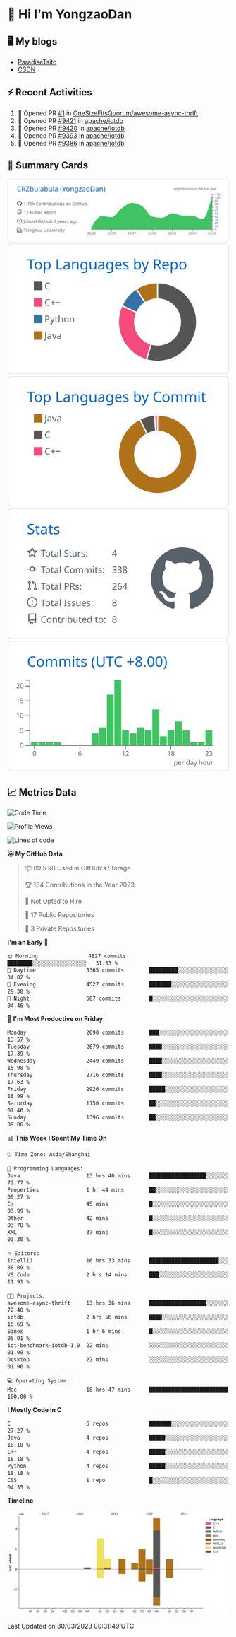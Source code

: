 # 👋 Hi I'm YongzaoDan

## 🖥 My blogs
  + [ParadiseTsito](https://www.paradisetsito.love/)
  + [CSDN](https://blog.csdn.net/CRZbulabula?type=blog)

## ⚡ Recent Activities
<!--START_SECTION:activity-->
1. 💪 Opened PR [#1](https://github.com/OneSizeFitsQuorum/awesome-async-thrift/pull/1) in [OneSizeFitsQuorum/awesome-async-thrift](https://github.com/OneSizeFitsQuorum/awesome-async-thrift)
2. 💪 Opened PR [#9421](https://github.com/apache/iotdb/pull/9421) in [apache/iotdb](https://github.com/apache/iotdb)
3. 💪 Opened PR [#9420](https://github.com/apache/iotdb/pull/9420) in [apache/iotdb](https://github.com/apache/iotdb)
4. 💪 Opened PR [#9393](https://github.com/apache/iotdb/pull/9393) in [apache/iotdb](https://github.com/apache/iotdb)
5. 💪 Opened PR [#9386](https://github.com/apache/iotdb/pull/9386) in [apache/iotdb](https://github.com/apache/iotdb)
<!--END_SECTION:activity-->

## 🎑 Summary Cards

[![](https://raw.githubusercontent.com/CRZbulabula/CRZbulabula/main/profile-summary-card-output/github/0-profile-details.svg)](https://github.com/vn7n24fzkq/github-profile-summary-cards)
[![](https://raw.githubusercontent.com/CRZbulabula/CRZbulabula/main/profile-summary-card-output/github/1-repos-per-language.svg)](https://github.com/vn7n24fzkq/github-profile-summary-cards) [![](https://raw.githubusercontent.com/CRZbulabula/CRZbulabula/main/profile-summary-card-output/github/2-most-commit-language.svg)](https://github.com/vn7n24fzkq/github-profile-summary-cards)
[![](https://raw.githubusercontent.com/CRZbulabula/CRZbulabula/main/profile-summary-card-output/github/3-stats.svg)](https://github.com/vn7n24fzkq/github-profile-summary-cards) [![](https://raw.githubusercontent.com/CRZbulabula/CRZbulabula/main/profile-summary-card-output/github/4-productive-time.svg)](https://github.com/vn7n24fzkq/github-profile-summary-cards)

## 📈 Metrics Data

<!--START_SECTION:waka-->
![Code Time](http://img.shields.io/badge/Code%20Time-32%20hrs%205%20mins-blue)

![Profile Views](http://img.shields.io/badge/Profile%20Views-364-blue)

![Lines of code](https://img.shields.io/badge/From%20Hello%20World%20I%27ve%20Written-14.7%20million%20lines%20of%20code-blue)

**🐱 My GitHub Data** 

> 📦 89.5 kB Used in GitHub's Storage 
 > 
> 🏆 184 Contributions in the Year 2023
 > 
> 🚫 Not Opted to Hire
 > 
> 📜 17 Public Repositories 
 > 
> 🔑 3 Private Repositories 
 > 
**I'm an Early 🐤** 

```text
🌞 Morning                4827 commits        ████████░░░░░░░░░░░░░░░░░   31.33 % 
🌆 Daytime                5365 commits        █████████░░░░░░░░░░░░░░░░   34.82 % 
🌃 Evening                4527 commits        ███████░░░░░░░░░░░░░░░░░░   29.38 % 
🌙 Night                  687 commits         █░░░░░░░░░░░░░░░░░░░░░░░░   04.46 % 
```
📅 **I'm Most Productive on Friday** 

```text
Monday                   2090 commits        ███░░░░░░░░░░░░░░░░░░░░░░   13.57 % 
Tuesday                  2679 commits        ████░░░░░░░░░░░░░░░░░░░░░   17.39 % 
Wednesday                2449 commits        ████░░░░░░░░░░░░░░░░░░░░░   15.90 % 
Thursday                 2716 commits        ████░░░░░░░░░░░░░░░░░░░░░   17.63 % 
Friday                   2926 commits        █████░░░░░░░░░░░░░░░░░░░░   18.99 % 
Saturday                 1150 commits        ██░░░░░░░░░░░░░░░░░░░░░░░   07.46 % 
Sunday                   1396 commits        ██░░░░░░░░░░░░░░░░░░░░░░░   09.06 % 
```


📊 **This Week I Spent My Time On** 

```text
🕑︎ Time Zone: Asia/Shanghai

💬 Programming Languages: 
Java                     13 hrs 40 mins      ██████████████████░░░░░░░   72.77 % 
Properties               1 hr 44 mins        ██░░░░░░░░░░░░░░░░░░░░░░░   09.27 % 
C++                      45 mins             █░░░░░░░░░░░░░░░░░░░░░░░░   03.99 % 
Other                    42 mins             █░░░░░░░░░░░░░░░░░░░░░░░░   03.78 % 
XML                      37 mins             █░░░░░░░░░░░░░░░░░░░░░░░░   03.30 % 

🔥 Editors: 
IntelliJ                 16 hrs 33 mins      ██████████████████████░░░   88.09 % 
VS Code                  2 hrs 14 mins       ███░░░░░░░░░░░░░░░░░░░░░░   11.91 % 

🐱‍💻 Projects: 
awesome-async-thrift     13 hrs 36 mins      ██████████████████░░░░░░░   72.40 % 
iotdb                    2 hrs 56 mins       ████░░░░░░░░░░░░░░░░░░░░░   15.69 % 
Sinos                    1 hr 6 mins         █░░░░░░░░░░░░░░░░░░░░░░░░   05.91 % 
iot-benchmark-iotdb-1.0  22 mins             ░░░░░░░░░░░░░░░░░░░░░░░░░   01.99 % 
Desktop                  22 mins             ░░░░░░░░░░░░░░░░░░░░░░░░░   01.96 % 

💻 Operating System: 
Mac                      18 hrs 47 mins      █████████████████████████   100.00 % 
```

**I Mostly Code in C** 

```text
C                        6 repos             ███████░░░░░░░░░░░░░░░░░░   27.27 % 
Java                     4 repos             █████░░░░░░░░░░░░░░░░░░░░   18.18 % 
C++                      4 repos             █████░░░░░░░░░░░░░░░░░░░░   18.18 % 
Python                   4 repos             █████░░░░░░░░░░░░░░░░░░░░   18.18 % 
CSS                      1 repo              █░░░░░░░░░░░░░░░░░░░░░░░░   04.55 % 
```



**Timeline**

![Lines of Code chart](https://raw.githubusercontent.com/CRZbulabula/CRZbulabula/main/assets/bar_graph.png)


 Last Updated on 30/03/2023 00:31:49 UTC
<!--END_SECTION:waka-->

